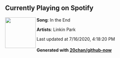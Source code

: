 ## Currently Playing on Spotify

[<img align="left" width="100" src="https://i.scdn.co/image/ab67616d00001e02e2f039481babe23658fc719a">](https://open.spotify.com/album/6hPkbAV3ZXpGZBGUvL6jVM)

**Song**: In the End

**Artists**: Linkin Park

Last updated at 7/16/2020, 4:18:20 PM

#### Generated with [20chan/github-now](https://github.com/20chan/github-now)